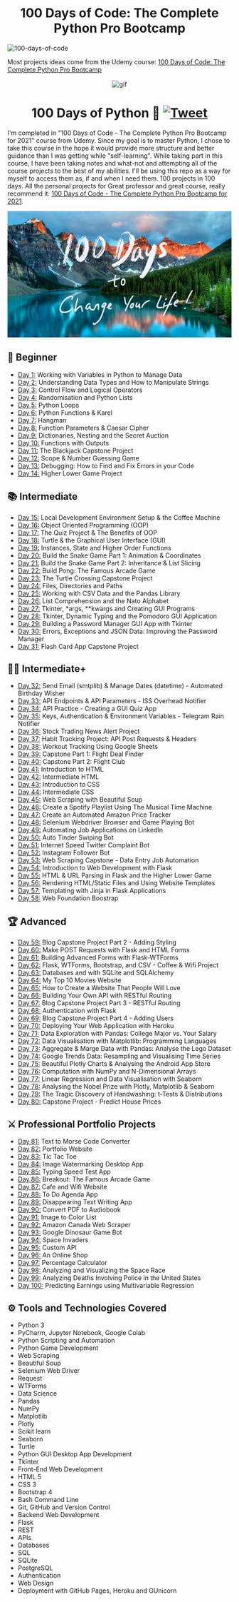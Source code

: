 <h1 align="center">100 Days of Code: The Complete Python Pro Bootcamp
</h1>

![100-days-of-code](https://user-images.githubusercontent.com/98851253/155425637-9ac7250e-52a3-429a-a679-ac619f5ff6ea.gif)

Most projects ideas come from the Udemy course: [100 Days of Code: The Complete Python Pro Bootcamp](https://www.udemy.com/course/100-days-of-code/)

<p align="center">
<img width="" src="https://media.giphy.com/media/kPVTbiTORIopy/giphy.gif" align="center" alt="gif" />
<h1 align="center">100 Days of Python 🐍 
    <a href="https://twitter.com/intent/tweet?&url=https://github.com/gabyugarte/100-days-challenge-Python-Bootcamp&hashtags=html,css,bootstrap,js,python,100daysofcode,developers">
      <img alt="Tweet" src="https://img.shields.io/twitter/url/http/shields.io.svg?style=social" />
    </a>
</h1>
</p>

I'm completed in "100 Days of Code - The Complete Python Pro Bootcamp for 2021" course from Udemy.
Since my goal is to master Python, I chose to take this course in the hope it would provide more structure and better
guidance than I was getting while "self-learning".
While taking part in this course, I have been taking notes and what-not and attempting all of the course projects to the
best of my abilities.
I'll be using this repo as a way for myself to access them as, if and when I need them.
100 projects in 100 days. All the personal projects for Great professor and great course, really recommend it:
[100 Days of Code - The Complete Python Pro Bootcamp for 2021](https://www.udemy.com/course/100-days-of-code).

![wallpaper](AppBreweryWallpaper.png)


## 🔰 Beginner 
- [Day 1:](https://github.com/gabyugarte/100-days-challenge-Python-Bootcamp/tree/main/day01) Working with Variables in Python to Manage Data
- [Day 2:](https://github.com/gabyugarte/100-days-challenge-Python-Bootcamp/tree/main/day02) Understanding Data Types and How to Manipulate Strings
- [Day 3:](https://github.com/gabyugarte/100-days-challenge-Python-Bootcamp/tree/main/day03) Control Flow and Logical Operators
- [Day 4:](https://github.com/gabyugarte/100-days-challenge-Python-Bootcamp/tree/main/day04) Randomisation and Python Lists
- [Day 5:](https://github.com/gabyugarte/100-days-challenge-Python-Bootcamp/tree/main/day05) Python Loops
- [Day 6:](https://github.com/gabyugarte/100-days-challenge-Python-Bootcamp/tree/main/day06) Python Functions & Karel
- [Day 7:](https://github.com/gabyugarte/100-days-challenge-Python-Bootcamp/tree/main/day07) Hangman
- [Day 8:](https://github.com/gabyugarte/100-days-challenge-Python-Bootcamp/tree/main/day08) Function Parameters & Caesar Cipher
- [Day 9:](https://github.com/gabyugarte/100-days-challenge-Python-Bootcamp/tree/main/day09) Dictionaries, Nesting and the Secret Auction
- [Day 10:](https://github.com/gabyugarte/100-days-challenge-Python-Bootcamp/tree/main/day10) Functions with Outputs
- [Day 11:](https://github.com/gabyugarte/100-days-challenge-Python-Bootcamp/tree/main/day11) The Blackjack Capstone Project
- [Day 12:](https://github.com/gabyugarte/100-days-challenge-Python-Bootcamp/tree/main/day12) Scope & Number Guessing Game
- [Day 13:](https://github.com/gabyugarte/100-days-challenge-Python-Bootcamp/tree/main/day13) Debugging: How to Find and Fix Errors in your Code
- [Day 14:](https://github.com/gabyugarte/100-days-challenge-Python-Bootcamp/tree/main/day14) Higher Lower Game Project

## 📚 Intermediate
- [Day 15:](https://github.com/gabyugarte/100-days-challenge-Python-Bootcamp/tree/main/day15) Local Development Environment Setup & the Coffee Machine
- [Day 16:](https://github.com/gabyugarte/100-days-challenge-Python-Bootcamp/tree/main/day16) Object Oriented Programming (OOP)
- [Day 17:](https://github.com/gabyugarte/100-days-challenge-Python-Bootcamp/tree/main/day17) The Quiz Project & The Benefits of OOP
- [Day 18:](https://github.com/gabyugarte/100-days-challenge-Python-Bootcamp/tree/main/day18) Turtle & the Graphical User Interface (GUI)
- [Day 19:](https://github.com/gabyugarte/100-days-challenge-Python-Bootcamp/tree/main/day19) Instances, State and Higher Order Functions
- [Day 20:](https://github.com/gabyugarte/100-days-challenge-Python-Bootcamp/tree/main/day20) Build the Snake Game Part 1: Animation & Coordinates
- [Day 21:](https://github.com/gabyugarte/100-days-challenge-Python-Bootcamp/tree/main/day21) Build the Snake Game Part 2: Inheritance & List Slicing
- [Day 22:](https://github.com/gabyugarte/100-days-challenge-Python-Bootcamp/tree/main/day22) Build Pong: The Famous Arcade Game
- [Day 23:](https://github.com/gabyugarte/100-days-challenge-Python-Bootcamp/tree/main/day23) The Turtle Crossing Capstone Project
- [Day 24:](https://github.com/gabyugarte/100-days-challenge-Python-Bootcamp/tree/main/day24) Files, Directories and Paths
- [Day 25:](https://github.com/gabyugarte/100-days-challenge-Python-Bootcamp/tree/main/day25) Working with CSV Data and the Pandas Library
- [Day 26:](https://github.com/gabyugarte/100-days-challenge-Python-Bootcamp/tree/main/day26) List Comprehension and the Nato Alphabet
- [Day 27:](https://github.com/gabyugarte/100-days-challenge-Python-Bootcamp/tree/main/day27) Tkinter, *args, **kwargs and Creating GUI Programs
- [Day 28:](https://github.com/gabyugarte/100-days-challenge-Python-Bootcamp/tree/main/day28) Tkinter, Dynamic Typing and the Pomodoro GUI Application
- [Day 29:](https://github.com/gabyugarte/100-days-challenge-Python-Bootcamp/tree/main/day29) Building a Password Manager GUI App with Tkinter
- [Day 30:](https://github.com/gabyugarte/100-days-challenge-Python-Bootcamp/tree/main/day30) Errors, Exceptions and JSON Data: Improving the Password Manager
- [Day 31:](https://github.com/gabyugarte/100-days-challenge-Python-Bootcamp/tree/main/day31) Flash Card App Capstone Project

## 👨‍💻 Intermediate+
- [Day 32:](https://github.com/gabyugarte/100-days-challenge-Python-Bootcamp/tree/main/day32) Send Email (smtplib) & Manage Dates (datetime) - Automated Birthday Wisher
- [Day 33:](https://github.com/gabyugarte/100-days-challenge-Python-Bootcamp/tree/main/day33) API Endpoints & API Parameters - ISS Overhead Notifier
- [Day 34:](https://github.com/gabyugarte/100-days-challenge-Python-Bootcamp/tree/main/day34) API Practice - Creating a GUI Quiz App
- [Day 35:](https://github.com/gabyugarte/100-days-challenge-Python-Bootcamp/tree/main/day35) Keys, Authentication & Environment Variables - Telegram Rain Notifier
- [Day 36:](https://github.com/gabyugarte/100-days-challenge-Python-Bootcamp/tree/main/day36) Stock Trading News Alert Project
- [Day 37:](https://github.com/gabyugarte/100-days-challenge-Python-Bootcamp/tree/main/day37) Habit Tracking Project: API Post Requests & Headers
- [Day 38:](https://github.com/gabyugarte/100-days-challenge-Python-Bootcamp/tree/main/day38) Workout Tracking Using Google Sheets
- [Day 39:](https://github.com/gabyugarte/100-days-challenge-Python-Bootcamp/tree/main/day39) Capstone Part 1: Flight Deal Finder
- [Day 40:](https://github.com/gabyugarte/100-days-challenge-Python-Bootcamp/tree/main/day40) Capstone Part 2: Flight Club
- [Day 41:](https://github.com/gabyugarte/100-days-challenge-Python-Bootcamp/tree/main/day41) Introduction to HTML
- [Day 42:](https://github.com/gabyugarte/100-days-challenge-Python-Bootcamp/tree/main/day42) Intermediate HTML
- [Day 43:](https://github.com/gabyugarte/100-days-challenge-Python-Bootcamp/tree/main/day43) Introduction to CSS
- [Day 44:](https://github.com/gabyugarte/100-days-challenge-Python-Bootcamp/tree/main/day44) Intermediate CSS
- [Day 45:](https://github.com/gabyugarte/100-days-challenge-Python-Bootcamp/tree/main/day45) Web Scraping with Beautiful Soup
- [Day 46:](https://github.com/gabyugarte/100-days-challenge-Python-Bootcamp/tree/main/day46) Create a Spotify Playlist Using The Musical Time Machine
- [Day 47:](https://github.com/gabyugarte/100-days-challenge-Python-Bootcamp/tree/main/day47) Create an Automated Amazon Price Tracker
- [Day 48:](https://github.com/gabyugarte/100-days-challenge-Python-Bootcamp/tree/main/day48) Selenium Webdriver Browser and Game Playing Bot
- [Day 49:](https://github.com/gabyugarte/100-days-challenge-Python-Bootcamp/tree/main/day49) Automating Job Applications on LinkedIn
- [Day 50:](https://github.com/gabyugarte/100-days-challenge-Python-Bootcamp/tree/main/day50) Auto Tinder Swiping Bot
- [Day 51:](https://github.com/gabyugarte/100-days-challenge-Python-Bootcamp/tree/main/day51) Internet Speed Twitter Complaint Bot
- [Day 52:](https://github.com/gabyugarte/100-days-challenge-Python-Bootcamp/tree/main/day52) Instagram Follower Bot
- [Day 53:](https://github.com/gabyugarte/100-days-challenge-Python-Bootcamp/tree/main/day53) Web Scraping Capstone - Data Entry Job Automation
- [Day 54:](https://github.com/gabyugarte/100-days-challenge-Python-Bootcamp/tree/main/day54) Introduction to Web Development with Flask
- [Day 55:](https://github.com/gabyugarte/100-days-challenge-Python-Bootcamp/tree/main/day55) HTML & URL Parsing in Flask and the Higher Lower Game
- [Day 56:](https://github.com/gabyugarte/100-days-challenge-Python-Bootcamp/tree/main/day56) Rendering HTML/Static Files and Using Website Templates
- [Day 57:](https://github.com/gabyugarte/100-days-challenge-Python-Bootcamp/tree/main/day57) Templating with Jinja in Flask Applications
- [Day 58:](https://github.com/gabyugarte/100-days-challenge-Python-Bootcamp/tree/main/day58) Web Foundation Boostrap

## 🏆 Advanced
- [Day 59:](https://github.com/gabyugarte/100-days-challenge-Python-Bootcamp/tree/main/day59) Blog Capstone Project Part 2 - Adding Styling
- [Day 60:](https://github.com/gabyugarte/100-days-challenge-Python-Bootcamp/tree/main/day60) Make POST Requests with Flask and HTML Forms
- [Day 61:](https://github.com/gabyugarte/100-days-challenge-Python-Bootcamp/tree/main/day61) Building Advanced Forms with Flask-WTForms
- [Day 62:](https://github.com/gabyugarte/100-days-challenge-Python-Bootcamp/tree/main/day62) Flask, WTForms, Bootstrap, and CSV - Coffee & Wifi Project
- [Day 63:](https://github.com/gabyugarte/100-days-challenge-Python-Bootcamp/tree/main/day63) Databases and with SQLite and SQLAlchemy
- [Day 64:](https://github.com/gabyugarte/100-days-challenge-Python-Bootcamp/tree/main/day64) My Top 10 Movies Website
- [Day 65:](https://github.com/gabyugarte/100-days-challenge-Python-Bootcamp/tree/main/day65) How to Create a Website That People Will Love
- [Day 66:](https://github.com/gabyugarte/100-days-challenge-Python-Bootcamp/tree/main/day66) Building Your Own API with RESTful Routing
- [Day 67:](https://github.com/gabyugarte/100-days-challenge-Python-Bootcamp/tree/main/day67) Blog Capstone Project Part 3 - RESTful Routing
- [Day 68:](https://github.com/gabyugarte/100-days-challenge-Python-Bootcamp/tree/main/day68) Authentication with Flask
- [Day 69:](https://github.com/gabyugarte/100-days-challenge-Python-Bootcamp/tree/main/day69) Blog Capstone Project Part 4 - Adding Users
- [Day 70:](https://github.com/gabyugarte/100-days-challenge-Python-Bootcamp/tree/main/day70) Deploying Your Web Application with Heroku
- [Day 71:](https://github.com/gabyugarte/100-days-challenge-Python-Bootcamp/tree/main/day71) Data Exploration with Pandas: College Major vs. Your Salary
- [Day 72:](https://github.com/gabyugarte/100-days-challenge-Python-Bootcamp/tree/main/day72) Data Visualisation with Matplotlib: Programming Languages
- [Day 73:](https://github.com/gabyugarte/100-days-challenge-Python-Bootcamp/tree/main/day73) Aggregate & Marge Data with Pandas: Analyse the Lego Dataset
- [Day 74:](https://github.com/gabyugarte/100-days-challenge-Python-Bootcamp/tree/main/day74) Google Trends Data: Resampling and Visualising Time Series
- [Day 75:](https://github.com/gabyugarte/100-days-challenge-Python-Bootcamp/tree/main/day75) Beautiful Plotly Charts & Analysing the Android App Store
- [Day 76:](https://github.com/gabyugarte/100-days-challenge-Python-Bootcamp/tree/main/day76) Computation with NumPy and N-Dimensional Arrays
- [Day 77:](https://github.com/gabyugarte/100-days-challenge-Python-Bootcamp/tree/main/day77) Linear Regression and Data Visualisation with Seaborn
- [Day 78:](https://github.com/gabyugarte/100-days-challenge-Python-Bootcamp/tree/main/day78) Analysing the Nobel Prize with Plotly, Matplotlib & Seaborn
- [Day 79:](https://github.com/gabyugarte/100-days-challenge-Python-Bootcamp/tree/main/day79) The Tragic Discovery of Handwashing: t-Tests & Distributions
- [Day 80:](https://github.com/gabyugarte/100-days-challenge-Python-Bootcamp/tree/main/day80) Capstone Project - Predict House Prices

## ⚔ Professional Portfolio Projects
- [Day 81:](https://github.com/gabyugarte/100-days-challenge-Python-Bootcamp/tree/main/day81) Text to Morse Code Converter
- [Day 82:](https://github.com/gabyugarte/100-days-challenge-Python-Bootcamp/tree/main/day82) Portfolio Website
- [Day 83:](https://github.com/gabyugarte/100-days-challenge-Python-Bootcamp/tree/main/day83) Tic Tac Toe
- [Day 84:](https://github.com/gabyugarte/100-days-challenge-Python-Bootcamp/tree/main/day84) Image Watermarking Desktop App
- [Day 85:](https://github.com/gabyugarte/100-days-challenge-Python-Bootcamp/tree/main/day85) Typing Speed Test App
- [Day 86:](https://github.com/gabyugarte/100-days-challenge-Python-Bootcamp/tree/main/day86) Breakout: The Famous Arcade Game
- [Day 87:](https://github.com/gabyugarte/100-days-challenge-Python-Bootcamp/tree/main/day87) Cafe and Wifi Website
- [Day 88:](https://github.com/gabyugarte/100-days-challenge-Python-Bootcamp/tree/main/day88) To Do Agenda App
- [Day 89:](https://github.com/gabyugarte/100-days-challenge-Python-Bootcamp/tree/main/day89) Disappearing Text Writing App
- [Day 90:](https://github.com/gabyugarte/100-days-challenge-Python-Bootcamp/tree/main/day90) Convert PDF to Audiobook
- [Day 91:](https://github.com/gabyugarte/100-days-challenge-Python-Bootcamp/tree/main/day91) Image to Color List
- [Day 92:](https://github.com/gabyugarte/100-days-challenge-Python-Bootcamp/tree/main/day92) Amazon Canada Web Scraper
- [Day 93:](https://github.com/gabyugarte/100-days-challenge-Python-Bootcamp/tree/main/day93) Google Dinosaur Game Bot
- [Day 94:](https://github.com/gabyugarte/100-days-challenge-Python-Bootcamp/tree/main/day94) Space Invaders
- [Day 95:](https://github.com/gabyugarte/100-days-challenge-Python-Bootcamp/tree/main/day95) Custom API
- [Day 96:](https://github.com/gabyugarte/100-days-challenge-Python-Bootcamp/tree/main/day96) An Online Shop
- [Day 97:](https://github.com/gabyugarte/100-days-challenge-Python-Bootcamp/tree/main/day97) Percentage Calculator
- [Day 98:](https://github.com/gabyugarte/100-days-challenge-Python-Bootcamp/tree/main/day98) Analyzing and Visualizing the Space Race
- [Day 99:](https://github.com/gabyugarte/100-days-challenge-Python-Bootcamp/tree/main/day99) Analyzing Deaths Involving Police in the United States
- [Day 100:](https://github.com/gabyugarte/100-days-challenge-Python-Bootcamp/tree/main/day100) Predicting Earnings using Multivariable Regression

## ⚙ Tools and Technologies Covered
- Python 3
- PyCharm, Jupyter Notebook, Google Colab
- Python Scripting and Automation
- Python Game Development
- Web Scraping
- Beautiful Soup
- Selenium Web Driver
- Request
- WTForms
- Data Science
- Pandas
- NumPy
- Matplotlib
- Plotly
- Scikit learn
- Seaborn
- Turtle
- Python GUI Desktop App Development
- Tkinter
- Front-End Web Development
- HTML 5
- CSS 3
- Bootstrap 4
- Bash Command Line
- Git, GitHub and Version Control
- Backend Web Development
- Flask
- REST
- APIs
- Databases
- SQL
- SQLite
- PostgreSQL
- Authentication
- Web Design
- Deployment with GitHub Pages, Heroku and GUnicorn
